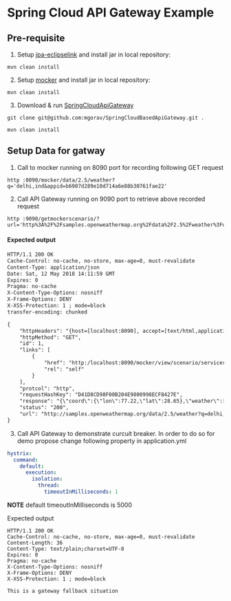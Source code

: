 # Spring Cloud API Gateway Example

## Pre-requisite

1. Setup [jpa-eclipselink](https://github.com/mgorav/jpa-eclipselink) and install jar in local repository:
```
mvn clean install 
```

2. Setup [mocker](https://github.com/mgorav/Mocker) and install jar in local repository:
```
mvn clean install 
```

3. Download & run [SpringCloudApiGateway](https://github.com/mgorav/SpringCloudBasedApiGateway)

```
git clone git@github.com:mgorav/SpringCloudBasedApiGateway.git .

mvn clean install
```

## Setup Data for gatway

1. Call to mocker running on 8090 port for recording following GET request

```
http :8090/mocker/data/2.5/weather?q='delhi,ind&appid=b6907d289e10d714a6e88b30761fae22'
```

2. Call API Gateway running on 9090 port to retrieve above recorded request

```
http :9090/getmockerscenario/?url='http%3A%2F%2Fsamples.openweathermap.org%2Fdata%2F2.5%2Fweather%3Fq%3Ddelhi%2Cind%26appid%3Db6907d289e10d714a6e88b30761fae22'
```

#### Expected output

``` xml
HTTP/1.1 200 OK
Cache-Control: no-cache, no-store, max-age=0, must-revalidate
Content-Type: application/json
Date: Sat, 12 May 2018 14:11:59 GMT
Expires: 0
Pragma: no-cache
X-Content-Type-Options: nosniff
X-Frame-Options: DENY
X-XSS-Protection: 1 ; mode=block
transfer-encoding: chunked

{
    "httpHeaders": "{host=[localhost:8090], accept=[text/html,application/xhtml+xml,application/xml;q=0.9,*/*;q=0.8], upgrade-insecure-requests=[1], cookie=[JSESSIONID.00f59fcc=node05p9x2wen0bg8ghilh3tuflhc2.node0; _ga=GA1.1.1917776611.1522441586; iconSize=32x32; jenkins-timestamper-offset=-7200000], user-agent=[Mozilla/5.0 (Macintosh; Intel Mac OS X 10_12_4) AppleWebKit/603.1.30 (KHTML, like Gecko) Version/10.1 Safari/603.1.30], accept-language=[en-us], accept-encoding=[gzip, deflate], connection=[keep-alive]}",
    "httpMethod": "GET",
    "id": 1,
    "links": [
        {
            "href": "http:/localhost:8090/mocker/view/scenario/servicerequestresponse1",
            "rel": "self"
        }
    ],
    "protcol": "http",
    "requestHashKey": "D41D8CD98F00B204E9800998ECF8427E",
    "response": "{\"coord\":{\"lon\":77.22,\"lat\":28.65},\"weather\":[{\"id\":721,\"main\":\"Haze\",\"description\":\"haze\",\"icon\":\"50d\"}],\"base\":\"stations\",\"main\":{\"temp\":38,\"pressure\":1002,\"humidity\":25,\"temp_min\":38,\"temp_max\":38},\"visibility\":4000,\"wind\":{\"speed\":12.9,\"deg\":180,\"gust\":18},\"clouds\":{\"all\":75},\"dt\":1526122800,\"sys\":{\"type\":1,\"id\":7809,\"message\":0.0091,\"country\":\"IN\",\"sunrise\":1526083322,\"sunset\":1526131995},\"id\":1273294,\"name\":\"Delhi\",\"cod\":200}",
    "status": "200",
    "url": "http://samples.openweathermap.org/data/2.5/weather?q=delhi,ind&appid=b6907d289e10d714a6e88b30761fae22"
}
```

3. Call API Gateway to demonstrate curcuit breaker. In order to do so for demo propose change following property in 
application.yml

``` yaml
hystrix:
  command:
    default:
      execution:
        isolation:
          thread:
            timeoutInMilliseconds: 1
```

**NOTE** default timeoutInMilliseconds is 5000

Expected output
```
HTTP/1.1 200 OK
Cache-Control: no-cache, no-store, max-age=0, must-revalidate
Content-Length: 36
Content-Type: text/plain;charset=UTF-8
Expires: 0
Pragma: no-cache
X-Content-Type-Options: nosniff
X-Frame-Options: DENY
X-XSS-Protection: 1 ; mode=block

This is a gateway fallback situation
```
